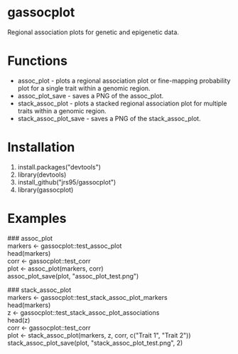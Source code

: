 # gassocplot
Regional association plots for genetic and epigenetic data.

# Functions
* assoc_plot - plots a regional association plot or fine-mapping probability plot for a single trait within a genomic region.  
* assoc_plot_save - saves a PNG of the assoc_plot.  
* stack_assoc_plot - plots a stacked regional association plot for multiple traits within a genomic region.  
* stack_assoc_plot_save - saves a PNG of the stack_assoc_plot.  

# Installation
1. install.packages("devtools")
2. library(devtools) 
3. install_github("jrs95/gassocplot")
4. library(gassocplot)

# Examples
\#\#\# assoc_plot  
markers <- gassocplot::test_assoc_plot  
head(markers)  
corr <- gassocplot::test_corr   
plot <- assoc_plot(markers, corr)   
assoc_plot_save(plot, "assoc_plot_test.png")  

\#\#\# stack_assoc_plot  
markers <- gassocplot::test_stack_assoc_plot_markers  
head(markers)  
z <- gassocplot::test_stack_assoc_plot_associations  
head(z)  
corr <- gassocplot::test_corr   
plot <- stack_assoc_plot(markers, z, corr, c("Trait 1", "Trait 2"))  
stack_assoc_plot_save(plot, "stack_assoc_plot_test.png", 2)  
